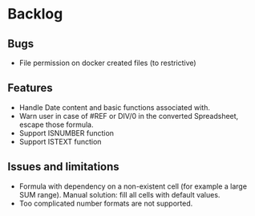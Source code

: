 # Backlog

## Bugs

* File permission on docker created files (to restrictive)

## Features

 * Handle Date content and basic functions associated with.
 * Warn user in case of #REF or DIV/0 in the converted Spreadsheet, escape those formula.
 * Support ISNUMBER function
 * Support ISTEXT function
 
## Issues and limitations

 * Formula with dependency on a non-existent cell (for example a large SUM range). Manual solution: fill all cells with 
 default values.
 * Too complicated number formats are not supported.

